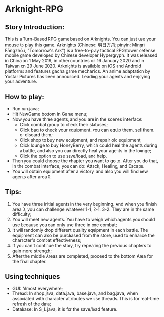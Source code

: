 # Arknight-RPG

## Story Introduction:
This is a Turn-Based RPG game based on Arknights. You can just use your mouse to play this game. Arknights (Chinese: 明日方舟; pinyin: Míngrì Fāngzhōu, "Tomorrow's Ark") is a free-to-play tactical RPG/tower defense mobile game developed by Chinese developer Hypergryph. It was released in China on 1 May 2019, in other countries on 16 January 2020 and in Taiwan on 29 June 2020. Arknights is available on iOS and Android platforms and features gacha game mechanics. An anime adaptation by Yostar Pictures has been announced. Leading your agents and enjoying your adventure.

## How to play:
- Run run.java;
- Hit NewGame bottom in Game menu;
- Now you have three agents, and you are in the scenes interface:
  - Click combat group to check their statuses;
  - Click bag to check your equipment, you can equip them, sell them, or discard them;
  - Click shop to buy new equipment, and repair old equipment;
  - Click lounge to buy HoneyBerry, which could heal the agents during a battle, and also you can directly heal your agents in the lounge;
  - Click the option to use save/load, and help.
- Then you could choose the chapter you want to go to. After you do that, in the combat interface, you can do: Attack, Healing, and Escape.
- You will obtain equipment after a victory, and also you will find new agents after area 0.

## Tips:
1. You have three initial agents in the very beginning. And when you finish area 0, you can challenge whatever 1-1, 2-1, 3-2. They are in the same difficulty;   
2. You will meet new agents. You have to weigh which agents you should use because you can only use three in one combat;     
3. It will randomly drop different quality equipment in each battle. The equipment can also be purchased from the store, used to enhance the character's combat effectiveness;  
4. If you can't continue the story, try repeating the previous chapters to gain more strength;
5. After the middle Areas are completed, proceed to the bottom Area for the final chapter.

## Using techniques
- GUI: Almost everywhere;
- Thread: In shop.java, data.java, base.java, and bag.java, when associated with character attributes we use threads. This is for real-time refresh of the data;
- Database: In S_L.java, it is for the save/load feature.
